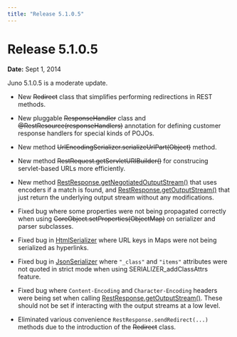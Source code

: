 ```yaml
---
title: "Release 5.1.0.5"
---
```


# Release 5.1.0.5

**Date:** Sept 1, 2014

Juno 5.1.0.5 is a moderate update.

- New ~~Redirect~~ class that simplifies performing redirections in REST methods.

- New pluggable ~~ResponseHandler~~ class and ~~@RestResource(responseHandlers)~~ annotation for defining customer response handlers for special kinds of POJOs.

- New method ~~UrlEncodingSerializer.serializeUrlPart(Object)~~ method.

- New method ~~RestRequest.getServletURIBuilder()~~ for construcing servlet-based URLs more efficiently.

- New method [RestResponse.getNegotiatedOutputStream()]({{API_DOCS}}/oajr/RestResponse.html#getNegotiatedOutputStream()) that uses encoders if a match is found, and [RestResponse.getOutputStream()]({{API_DOCS}}/oajr/RestResponse.html#getOutputStream()) that just return the underlying output stream without any modifications.

- Fixed bug where some properties were not being propagated correctly when using ~~CoreObject.setProperties(ObjectMap)~~ on serializer and parser subclasses.

- Fixed bug in [HtmlSerializer]({{API_DOCS}}/org/apache/juneau/html/HtmlSerializer.html) where URL keys in Maps were not being serialized as hyperlinks.

- Fixed bug in [JsonSerializer]({{API_DOCS}}/org/apache/juneau/json/JsonSerializer.html) where `"_class"` and `"items"` attributes were not quoted in strict mode when using SERIALIZER_addClassAttrs feature.

- Fixed bug where `Content-Encoding` and `Character-Encoding` headers were being set when calling [RestResponse.getOutputStream()]({{API_DOCS}}/oajr/RestResponse.html#getOutputStream()).
  These should not be set if interacting with the output streams at a low level.

- Eliminated various convenience `RestResponse.sendRedirect(...)` methods due to the introduction of the ~~Redirect~~ class.